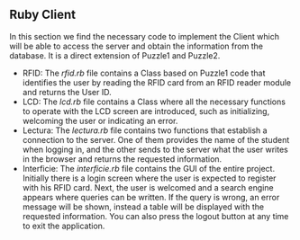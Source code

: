 ## Ruby Client

In this section we find the necessary code to implement the Client which will be able to access the server and obtain the information from the database.
It is a direct extension of Puzzle1 and Puzzle2.

- RFID: The _rfid.rb_ file contains a Class based on Puzzle1 code that identifies the user by reading the RFID card from an RFID reader module and returns the User ID.
- LCD: The _lcd.rb_ file contains a Class where all the necessary functions to operate with the LCD screen are introduced, such as initializing, welcoming the user or indicating an error.
- Lectura: The _lectura.rb_ file contains two functions that establish a connection to the server. One of them provides the name of the student when logging in, and the other sends to the server what the user writes in the browser and returns the requested information.
- Interficie: The _interficie.rb_ file contains the GUI of the entire project. Initially there is a login screen where the user is expected to register with his RFID card. Next, the user is welcomed and a search engine appears where queries can be written. If the query is wrong, an error message will be shown, instead a table will be displayed with the requested information. You can also press the logout button at any time to exit the application.
